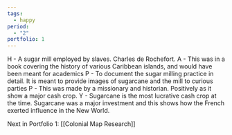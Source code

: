 ```yaml
---
tags:
  - happy
period:
  - "2"
portfolio: 1
---
```


H - A sugar mill employed by slaves. Charles de Rochefort.
A - This was in a book covering the history of various Caribbean islands, and would have been meant for academics
P - To document the sugar milling practice in detail. It is meant to provide images of sugarcane and the mill to curious parties
P - This was made by a missionary and historian. Positively as it show a major cash crop.
Y - Sugarcane is the most lucrative cash crop at the time. Sugarcane was a major investment and this shows how the French exerted influence in the New World.

Next in Portfolio 1: [[Colonial Map Research]]